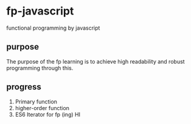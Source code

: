 # fp-javascript

functional programming by javascript

## purpose

The purpose of the fp learning is to achieve high readability and robust programming through this.

## progress

1. Primary function
2. higher-order function
3. ES6 Iterator for fp (ing)
HI

